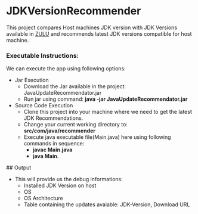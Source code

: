 # JDKVersionRecommender

This project compares Host machines JDK version with JDK Versions available in [ZULU](https://app.swaggerhub.com/apis-docs/azul/zulu-download-community/1.0#/bundles/get_bundles_) and recommends latest JDK versions compatible for host machine.

### Executable Instructions:
We can execute the app using following options:
<ul>
	<li>Jar Execution
		<ul>
			<li>Download the Jar available in the project: JavaUpdateRecommendator.jar</li>
			<li>Run jar using command: <b>java -jar JavaUpdateRecommendator.jar</b></li>
		</ul>
	</li>
	<li>Source Code Execution
		<ul>
			<li> Clone this project into your machine where we need to get the latest JDK Recommendations.</li>
			<li> Change your current working directory to: <b>src/com/java/recommender</b></li>
			<li> Execute java executable file(Main.java) here using following commands in sequence: 
				<ul>
					<li><b>javac Main.java</b></li>
					<li><b>java Main</b>.</li>
				</ul>
			</li>
		</ul>
	</li>
</ul>
## Output
<ul>
	<li>This will provide us the debug informations:
		<ul>
			<li>Installed JDK Version on host</li>
			<li>OS</li>
			<li>OS Architecture</li>
			<li>Table containing the updates avaiable: JDK-Version, Download URL</li>
		</ul>
	</li>
</ul>




